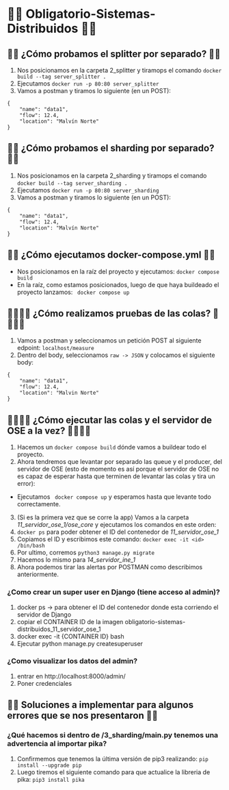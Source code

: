 # 📡📡 Obligatorio-Sistemas-Distribuidos 📡📡

## 🛂🛂 ¿Cómo probamos el splitter por separado? 🛂🛂
1. Nos posicionamos en la carpeta 2_splitter y tiramops el comando ```docker build --tag server_splitter .```
2. Ejecutamos ``` docker run -p 80:80 server_splitter ```
3. Vamos a postman y tiramos lo siguiente (en un POST): 
``` 
{
    "name": "data1",
    "flow": 12.4,
    "location": "Malvín Norte"
} 
```

## 🔀🔀 ¿Cómo probamos el sharding por separado? 🔀🔀
1. Nos posicionamos en la carpeta 2_sharding y tiramops el comando ```docker build --tag server_sharding .```
2. Ejecutamos ``` docker run -p 80:80 server_sharding ```
3. Vamos a postman y tiramos lo siguiente (en un POST): 
``` 
{
    "name": "data1",
    "flow": 12.4,
    "location": "Malvín Norte"
} 
```

## 🐳🐳 ¿Cómo ejecutamos docker-compose.yml 🐳🐳
- Nos posicionamos en la raíz del proyecto y ejecutamos: ``` docker compose build ```
- En la raíz, como estamos posicionados, luego de que haya buildeado el proyecto lanzamos: ``` docker compose up```

## 🚶🚶🚶🚶 ¿Cómo realizamos pruebas de las colas? 🚶🚶🚶🚶
1. Vamos a postman y seleccionamos un petición POST al siguiente edpoint: ``` localhost/measure ```
2. Dentro del body, seleccionamos ``` raw -> JSON ``` y colocamos el siguiente body:
``` 
{
    "name": "data1",
    "flow": 12.4,
    "location": "Malvin Norte"
}
```

## 🚶🚶🚶🚶 ¿Cómo ejecutar las colas y el servidor de OSE a la vez? 🚶🚶🚶🚶

1. Hacemos un ``docker compose build`` dónde vamos a buildear todo el proyecto.
2. Ahora tendremos que levantar por separado las queue y el producer, del servidor de OSE (esto de momento es así porque el servidor de OSE no es capaz de esperar hasta que terminen de levantar las colas y tira un error):
  - Ejecutamos `` docker compose up`` y esperamos hasta que levante todo correctamente.
3. (Si es la primera vez que se corre la app) Vamos a la carpeta _11_servidor_ose_1/ose_core_ y ejecutamos los comandos en este orden:
  1. `docker ps` para poder obtener el ID del contenedor de *11_servidor_ose_1*
  2. Copiamos el ID y escribimos este comando: `docker exec -it <id> /bin/bash`
  3. Por ultimo, corremos `python3 manage.py migrate`
  4. Hacemos lo mismo para *14_servidor_ine_1*
4. Ahora podemos tirar las alertas por POSTMAN como describimos anteriormente.

### ¿Como crear un super user en Django (tiene acceso al admin)?
1. docker ps -> para obtener el ID del contenedor donde esta corriendo el servidor de Django
2. copiar el CONTAINER ID de la imagen obligatorio-sistemas-distribuidos_11_servidor_ose_1
3. docker exec -it {CONTAINER ID} bash
4. Ejecutar python manage.py createsuperuser

### ¿Como visualizar los datos del admin?
1. entrar en http://localhost:8000/admin/
2. Poner credenciales 




## 🏓🏓 Soluciones a implementar para algunos errores que se nos presentaron 🏓🏓
### ¿Qué hacemos si dentro de /3_sharding/main.py tenemos una advertencia al importar pika?

1. Confirmemos que tenemos la última versión de pip3 realizando: ``` pip install --upgrade pip ```
2. Luego tiremos el siguiente comando para que actualice la libreria de pika: ``` pip3 install pika ```


